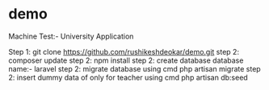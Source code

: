 # demo
Machine Test:- University Application

Step 1: git clone https://github.com/rushikeshdeokar/demo.git
step 2: composer update
step 2: npm install
step 2: create database 
        database name:- laravel
step 2: migrate database using cmd
        php artisan migrate
step 2: insert dummy data of only for teacher using cmd
        php artisan db:seed
